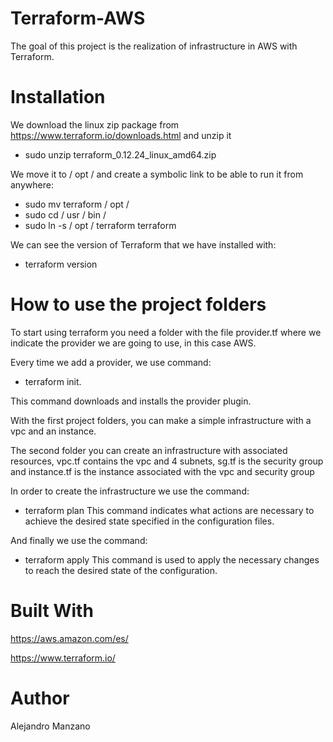 # Terraform-AWS
 The goal of this project is the realization of infrastructure in AWS with Terraform.

# Installation
We download the linux zip package from https://www.terraform.io/downloads.html and unzip it

- sudo unzip terraform_0.12.24_linux_amd64.zip

We move it to / opt / and create a symbolic link to be able to run it from anywhere:

- sudo mv terraform / opt /
- sudo cd / usr / bin /
- sudo ln -s / opt / terraform terraform

We can see the version of Terraform that we have installed with:

- terraform version

# How to use the project folders


To start using terraform you need a folder with the file provider.tf where we indicate the provider we are going to use, in this case AWS.

Every time we add a provider, we use command: 
- terraform init. 

This command downloads and installs the provider plugin.


With the first project folders, you can make a simple infrastructure with a vpc and an instance.

The second folder you can create an infrastructure with associated resources, vpc.tf contains the vpc and 4 subnets, sg.tf is the security group and instance.tf is the instance associated with the vpc and security group

In order to create the infrastructure we use the command:
- terraform plan
This command indicates what actions are necessary to achieve the desired state specified in the configuration files.

And finally we use the command:
- terraform apply
This command is used to apply the necessary changes to reach the desired state of the configuration.
# Built With

https://aws.amazon.com/es/

https://www.terraform.io/

# Author
Alejandro Manzano

